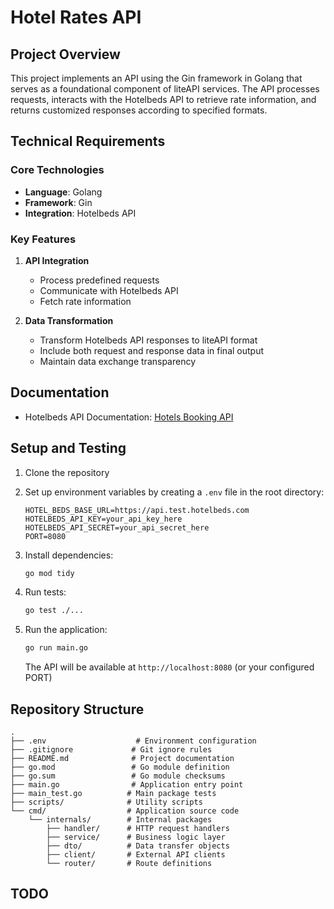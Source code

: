 # Hotel Rates API

## Project Overview
This project implements an API using the Gin framework in Golang that serves as a foundational component of liteAPI services. The API processes requests, interacts with the Hotelbeds API to retrieve rate information, and returns customized responses according to specified formats.

## Technical Requirements

### Core Technologies
- **Language**: Golang
- **Framework**: Gin
- **Integration**: Hotelbeds API

### Key Features
1. **API Integration**
   - Process predefined requests
   - Communicate with Hotelbeds API
   - Fetch rate information

2. **Data Transformation**
   - Transform Hotelbeds API responses to liteAPI format
   - Include both request and response data in final output
   - Maintain data exchange transparency

## Documentation
- Hotelbeds API Documentation: [Hotels Booking API](https://developer.hotelbeds.com/documentation/hotels/booking-api/)

## Setup and Testing
1. Clone the repository

2. Set up environment variables by creating a `.env` file in the root directory:
   ```env
   HOTEL_BEDS_BASE_URL=https://api.test.hotelbeds.com
   HOTELBEDS_API_KEY=your_api_key_here
   HOTELBEDS_API_SECRET=your_api_secret_here
   PORT=8080 
   ```

3. Install dependencies:
   ```bash
   go mod tidy
   ```

4. Run tests:
   ```bash
   go test ./...
   ```

5. Run the application:
   ```bash
   go run main.go
   ```

   The API will be available at `http://localhost:8080` (or your configured PORT)

## Repository Structure
```
.
├── .env                    # Environment configuration
├── .gitignore             # Git ignore rules
├── README.md              # Project documentation
├── go.mod                 # Go module definition
├── go.sum                 # Go module checksums
├── main.go                # Application entry point
├── main_test.go          # Main package tests
├── scripts/              # Utility scripts
└── cmd/                  # Application source code
    └── internals/        # Internal packages
        ├── handler/      # HTTP request handlers
        ├── service/      # Business logic layer
        ├── dto/          # Data transfer objects
        ├── client/       # External API clients
        └── router/       # Route definitions
```

## TODO

